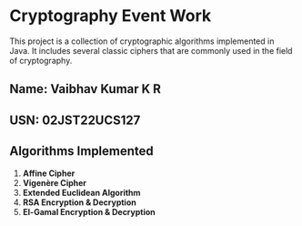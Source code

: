 # Cryptography Event Work

This project is a collection of cryptographic algorithms implemented in Java. It includes several classic ciphers that are commonly used in the field of cryptography. 

## **Name**: **Vaibhav Kumar K R**  
## **USN**: **02JST22UCS127**

## Algorithms Implemented

1. **Affine Cipher**  
2. **Vigenère Cipher**  
3. **Extended Euclidean Algorithm**
4. **RSA Encryption & Decryption**  
5. **El-Gamal Encryption & Decryption**  
   


